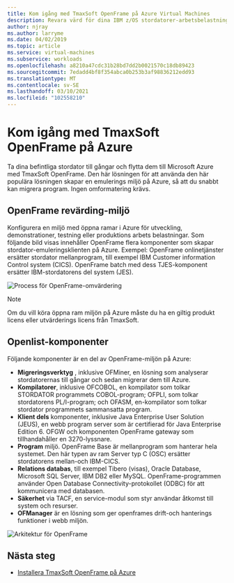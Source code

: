 ```yaml
---
title: Kom igång med TmaxSoft OpenFrame på Azure Virtual Machines
description: Revara värd för dina IBM z/OS stordatorer-arbetsbelastningar med hjälp av TmaxSoft OpenFrame-miljö på Azure Virtual Machines (VM).
author: njray
ms.author: larryme
ms.date: 04/02/2019
ms.topic: article
ms.service: virtual-machines
ms.subservice: workloads
ms.openlocfilehash: a8210a47cdc31b28bd7dd2b0021570c18db89423
ms.sourcegitcommit: 7edadd4bf8f354abca0b253b3af98836212edd93
ms.translationtype: MT
ms.contentlocale: sv-SE
ms.lasthandoff: 03/10/2021
ms.locfileid: "102558210"
---
```

# <a name="get-started-with-tmaxsoft-openframe-on-azure"></a>Kom igång med TmaxSoft OpenFrame på Azure

Ta dina befintliga stordator till gångar och flytta dem till Microsoft Azure med TmaxSoft OpenFrame. Den här lösningen för att använda den här populära lösningen skapar en emulerings miljö på Azure, så att du snabbt kan migrera program. Ingen omformatering krävs.

## <a name="openframe-rehosting-environment"></a>OpenFrame revärding-miljö

Konfigurera en miljö med öppna ramar i Azure för utveckling, demonstrationer, testning eller produktions arbets belastningar. Som följande bild visas innehåller OpenFrame flera komponenter som skapar stordator-emuleringsklienten på Azure. Exempel: OpenFrame onlinetjänster ersätter stordator mellanprogram, till exempel IBM Customer information Control system (CICS). OpenFrame batch med dess TJES-komponent ersätter IBM-stordatorens del system (JES). 

![Process för OpenFrame-omvärdering](media/openframe-01.png)

> [!NOTE]
> Om du vill köra öppna ram miljön på Azure måste du ha en giltig produkt licens eller utvärderings licens från TmaxSoft.

## <a name="openframe-components"></a>Openlist-komponenter

Följande komponenter är en del av OpenFrame-miljön på Azure:

- **Migreringsverktyg** , inklusive OFMiner, en lösning som analyserar stordatorernas till gångar och sedan migrerar dem till Azure.
- **Kompilatorer**, inklusive OFCOBOL, en kompilator som tolkar STORDATOR programmets COBOL-program; OFPLI, som tolkar stordatorens PL/I-program; och OFASM, en-kompilator som tolkar stordator programmets sammansatta program.
- **Klient dels** komponenter, inklusive Java Enterprise User Solution (JEUS), en webb program server som är certifierad för Java Enterprise Edition 6. OFGW och komponenten OpenFrame gateway som tillhandahåller en 3270-lyssnare.
- **Program** miljö. OpenFrame Base är mellanprogram som hanterar hela systemet. Den här typen av ram Server typ C (OSC) ersätter stordatorens mellan-och IBM-CICS.
- **Relations databas**, till exempel Tibero (visas), Oracle Database, Microsoft SQL Server, IBM DB2 eller MySQL. OpenFrame-programmen använder Open Database Connectivity-protokollet (ODBC) för att kommunicera med databasen.
- **Säkerhet** via TACF, en service-modul som styr användar åtkomst till system och resurser. 
- **OFManager** är en lösning som ger openframes drift-och hanterings funktioner i webb miljön.

![Arkitektur för OpenFrame](media/openframe-02.png)

## <a name="next-steps"></a>Nästa steg

- [Installera TmaxSoft OpenFrame på Azure](./install-openframe-azure.md)
